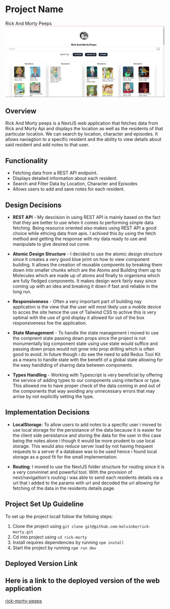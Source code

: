 
# Project Name
Rick And Morty Peeps
![Alt Text](https://github.com/kelvinbe/rick-morty/blob/fixes-code-cleanup/public/morty.png?raw=true)

## Overview

Rick And Morty peeps is a NextJS web application that fetches data from Rick and Morty Api and displays the location as well as the residents of that particular location. 
We can search by location, character and episodes. It allows naviagtion to a specific resident and the ability to view details about said resident and add notes to that user.

## Functionality

- Fetching data from a REST API endpoint.
- Displays detailed information about each resident.
- Search and Filter Data by Location, Character and Episodes
- Allows users to add and save notes for each resident.


## Design Decisions

- **REST API** - My descision in using REST API is mainly based on the fact that they are better to use when it comes to performing simple data fetching. Being resource oriented also makes using REST API a good choice while ethcing data from apis. I achived this by using the fetch method and getting the response with my data ready to use and manipulate to give desired out come.

- **Atomic Design Structure** - I decided to use the atomic design structure since it creates a very good blue print on how to view component building. It allows the creation of reusable compoents by breaking them down into smaller chunks which are the Atoms and Building them up to Molecules which are made up of atoms and finally to organisma which are fully fledged components. It makes design work fairly easy since coming up with an idea and breaking it down if fast and reliable in the long run.

- **Responsiveness** - Often a very important part of building nay application is the view that the user will most likely use a mobile device to acces the site hence the use of Tailwind CSS to achive this is very optimal with the use of grid display it allowed for out of the box responsiveness foe the application.

- **State Management** - To handle the state management i moved to use the compnent state passing down props since the project is not monumentally big component state using use state would suffice and passing down props would not grow into prop drilling which is often good to avoid. In future though i do see the need to add Redux Tool Kit as a means to handle state with the benefit of a global state allowing for the easy handlding of sharing data between components.

- **Types Handling** - Working with Typescript is very beneficial by offering the service of adding types to our components using interface or type. This allowed me to have proper check of the data coming in and out of the components that way avoiding any unnecessary errors that may arrise by not explicitly setting the type.

## Implementation Decisions

- **LocalStorage**: To allow users to add notes to a specific user i moved to use local storage for the persistance of the data because it is easier for the client side persistance  and  storing the data for the user in this case being the notes alone i though it would be more prudent to use local storage. This would also reduce server load by not having frequent requests to a server if a database was to be used hence i found local storage as a good fit for the small implementation.

- **Routing**: I moved to use the NextJS folder structure for routing since it is a very convininet and powerful tool. With the provision of next/navigaition's routing i was able to send each residents details via a url that i added to the params with url and decoded the url allowing for fetching of the data in the residents details page.


## Project Set Up Guideline

To set up the project locall follow the folloing steps:
1. Clone the project using `git clone git@github.com:kelvinbe/rick-morty.git`
2. Cd into project using `cd rick-morty`
3. Install requires dependencies by running `npm install`
4. Start the project by running `npm run dev`

## Deployed Version Link

## Here is a link to the deployed version of the web application 

[rick-morty-peeps](https://rick-morty-seven-pi.vercel.app/)